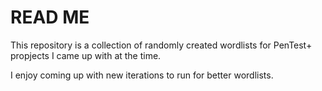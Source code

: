 # READ ME

This repository is a collection of randomly created wordlists for PenTest+ propjects I came up with at the time.

I enjoy coming up with new iterations to run for better wordlists.  

